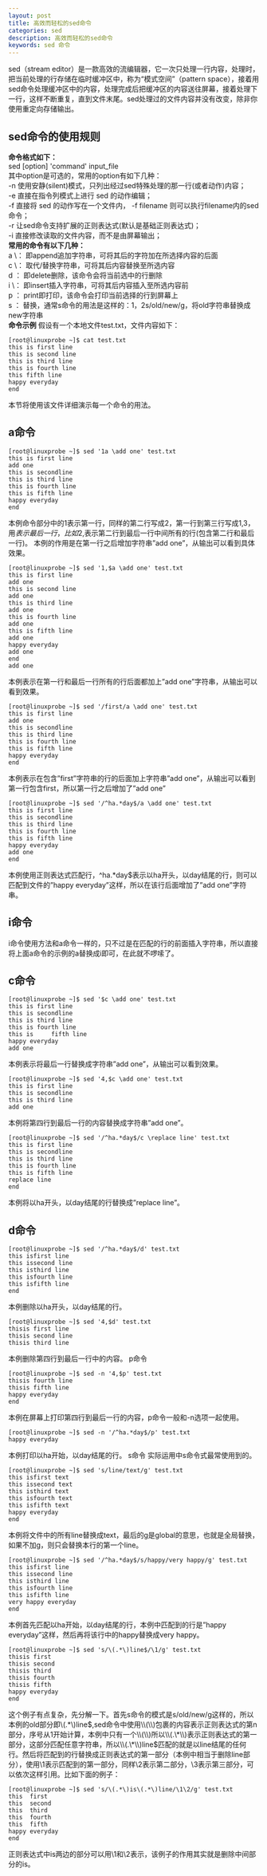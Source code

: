 ```yaml
---
layout: post
title: 高效而轻松的sed命令
categories: sed
description: 高效而轻松的sed命令
keywords: sed 命令
---
```


sed（stream editor）是一款高效的流编辑器，它一次只处理一行内容，处理时，把当前处理的行存储在临时缓冲区中，称为“模式空间”（pattern space），接着用sed命令处理缓冲区中的内容，处理完成后把缓冲区的内容送往屏幕，接着处理下一行，这样不断重复，直到文件末尾。sed处理过的文件内容并没有改变，除非你使用重定向存储输出。

## sed命令的使用规则
**命令格式如下：**   
sed [option] 'command' input_file  
其中option是可选的，常用的option有如下几种：  
-n 使用安静(silent)模式，只列出经过sed特殊处理的那一行(或者动作)内容；  
-e 直接在指令列模式上进行 sed 的动作编辑；    
-f 直接将 sed 的动作写在一个文件内， -f filename 则可以执行filename内的sed命令；  
-r 让sed命令支持扩展的正则表达式(默认是基础正则表达式)；  
-i 直接修改读取的文件内容，而不是由屏幕输出；  
**常用的命令有以下几种：**  
a \： 即append追加字符串，可将其后的字符加在所选择内容的后面  
c \： 取代/替换字符串，可将其后内容替换至所选内容  
d  ： 即delete删除，该命令会将当前选中的行删除  
i \： 即insert插入字符串，可将其后内容插入至所选内容前  
p  ： print即打印，该命令会打印当前选择的行到屏幕上  
s  ： 替换，通常s命令的用法是这样的：1，2s/old/new/g，将old字符串替换成new字符串  
**命令示例** 假设有一个本地文件test.txt，文件内容如下：
```
[root@linuxprobe ~]$ cat test.txt
this is first line
this is second line
this is third line
this is fourth line
this fifth line
happy everyday
end
```
本节将使用该文件详细演示每一个命令的用法。

## a命令
```
[root@linuxprobe ~]$ sed '1a \add one' test.txt
this is first line
add one
this is secondline
this is third line
this is fourth line
this is fifth line
happy everyday
end
```
本例命令部分中的1表示第一行，同样的第二行写成2，第一行到第三行写成1,3，用$表示最后一行，比如2,$表示第二行到最后一行中间所有的行(包含第二行和最后一行)。 本例的作用是在第一行之后增加字符串”add one”，从输出可以看到具体效果。  
```
[root@linuxprobe ~]$ sed '1,$a \add one' test.txt
this is first line
add one
this is second line
add one
this is third line
add one
this is fourth line
add one
this is fifth line
add one
happy everyday
add one
end
add one
```
本例表示在第一行和最后一行所有的行后面都加上”add one”字符串，从输出可以看到效果。
```
[root@linuxprobe ~]$ sed '/first/a \add one' test.txt
this is first line
add one
this is secondline
this is third line
this is fourth line
this is fifth line
happy everyday
end
```
本例表示在包含”first”字符串的行的后面加上字符串”add one”，从输出可以看到第一行包含first，所以第一行之后增加了”add one”
```
[root@linuxprobe ~]$ sed '/^ha.*day$/a \add one' test.txt
this is first line
this is secondline
this is third line
this is fourth line
this is fifth line
happy everyday
add one
end
```
本例使用正则表达式匹配行，^ha.\*day$表示以ha开头，以day结尾的行，则可以匹配到文件的”happy everyday”这样，所以在该行后面增加了”add one”字符串。

## i命令
i命令使用方法和a命令一样的，只不过是在匹配的行的前面插入字符串，所以直接将上面a命令的示例的a替换成i即可，在此就不啰嗦了。

## c命令
```
[root@linuxprobe ~]$ sed '$c \add one' test.txt
this is first line
this is secondline
this is third line
this is fourth line
this is     fifth line
happy everyday
add one
```
本例表示将最后一行替换成字符串”add one”，从输出可以看到效果。
```
[root@linuxprobe ~]$ sed '4,$c \add one' test.txt
this is first line
this is secondline
this is third line
add one
```
本例将第四行到最后一行的内容替换成字符串”add one”。
```
[root@linuxprobe ~]$ sed '/^ha.*day$/c \replace line' test.txt
this is first line
this is secondline
this is third line
this is fourth line
this is fifth line
replace line
end
```
本例将以ha开头，以day结尾的行替换成”replace line”。

## d命令
```
[root@linuxprobe ~]$ sed '/^ha.*day$/d' test.txt
this isfirst line
this issecond line
this isthird line
this isfourth line
this isfifth line
end
```
本例删除以ha开头，以day结尾的行。
```
[root@linuxprobe ~]$ sed '4,$d' test.txt
thisis first line
thisis second line
thisis third line
```
本例删除第四行到最后一行中的内容。
p命令
```
[root@linuxprobe ~]$ sed -n '4,$p' test.txt
thisis fourth line
thisis fifth line
happy everyday
end
```
本例在屏幕上打印第四行到最后一行的内容，p命令一般和-n选项一起使用。
```
[root@linuxprobe ~]$ sed -n '/^ha.*day$/p' test.txt
happy everyday
```
本例打印以ha开始，以day结尾的行。
s命令
实际运用中s命令式最常使用到的。
```
[root@linuxprobe ~]$ sed 's/line/text/g' test.txt
this isfirst text
this issecond text
this isthird text
this isfourth text
this isfifth text
happy everyday
end
```
本例将文件中的所有line替换成text，最后的g是global的意思，也就是全局替换，如果不加g，则只会替换本行的第一个line。
```
[root@linuxprobe ~]$ sed '/^ha.*day$/s/happy/very happy/g' test.txt
this isfirst line
this issecond line
this isthird line
this isfourth line
this isfifth line
very happy everyday
end
```
本例首先匹配以ha开始，以day结尾的行，本例中匹配到的行是”happy everyday”这样，然后再将该行中的happy替换成very happy。
```
[root@linuxprobe ~]$ sed 's/\(.*\)line$/\1/g' test.txt
thisis first
thisis second
thisis third
thisis fourth
thisis fifth
happy everyday
end
```
这个例子有点复杂，先分解一下。首先s命令的模式是s/old/new/g这样的，所以本例的old部分即\\(.\*\\)line$,sed命令中使用\\(\\)包裹的内容表示正则表达式的第n部分，序号从1开始计算，本例中只有一个\\(\\)所以\\(.\*\\)表示正则表达式的第一部分，这部分匹配任意字符串，所以\\(.\*\\)line$匹配的就是以line结尾的任何行。然后将匹配到的行替换成正则表达式的第一部分（本例中相当于删除line部分），使用\\1表示匹配到的第一部分，同样\\2表示第二部分，\\3表示第三部分，可以依次这样引用。比如下面的例子：
```
[root@linuxprobe ~]$ sed 's/\(.*\)is\(.*\)line/\1\2/g' test.txt
this  first
this  second
this  third
this  fourth
this  fifth
happy everyday
end
```
正则表达式中is两边的部分可以用\1和\2表示，该例子的作用其实就是删除中间部分的is。
